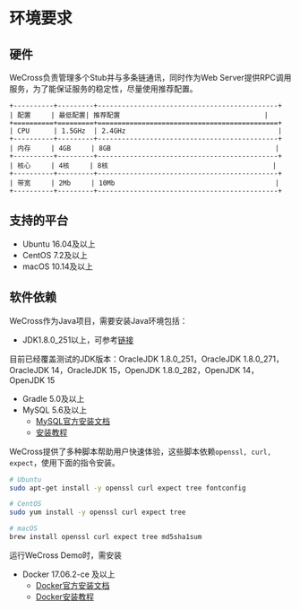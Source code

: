 # 环境要求

## 硬件

WeCross负责管理多个Stub并与多条链通讯，同时作为Web Server提供RPC调用服务，为了能保证服务的稳定性，尽量使用推荐配置。

```eval_rst
+----------+---------+---------------------------------------------+
| 配置     | 最低配置| 推荐配置                                    |
+==========+=========+=============================================+
| CPU      | 1.5GHz  | 2.4GHz                                      |
+----------+---------+---------------------------------------------+
| 内存     | 4GB     | 8GB                                         |
+----------+---------+---------------------------------------------+
| 核心     | 4核     | 8核                                         |
+----------+---------+---------------------------------------------+
| 带宽     | 2Mb     | 10Mb                                        |
+----------+---------+---------------------------------------------+
```

## 支持的平台

- Ubuntu 16.04及以上
- CentOS 7.2及以上
- macOS 10.14及以上

## 软件依赖

WeCross作为Java项目，需要安装Java环境包括：

- JDK1.8.0_251以上，可参考[链接](https://fisco-bcos-documentation.readthedocs.io/zh_CN/latest/docs/sdk/java_sdk.html#id1)

目前已经覆盖测试的JDK版本：OracleJDK 1.8.0_251，OracleJDK 1.8.0_271，OracleJDK 14，OracleJDK 15，OpenJDK 1.8.0_282，OpenJDK 14，OpenJDK 15

- Gradle 5.0及以上
- MySQL 5.6及以上
  - [MySQL官方安装文档](https://dev.mysql.com/doc/mysql-installation-excerpt/5.7/en/)
  - [安装教程](https://www.runoob.com/mysql/mysql-install.html)

WeCross提供了多种脚本帮助用户快速体验，这些脚本依赖`openssl, curl, expect`，使用下面的指令安装。

```bash
# Ubuntu
sudo apt-get install -y openssl curl expect tree fontconfig

# CentOS
sudo yum install -y openssl curl expect tree

# macOS
brew install openssl curl expect tree md5sha1sum
```

运行WeCross Demo时，需安装

- Docker 17.06.2-ce 及以上
  - [Docker官方安装文档](https://docs.docker.com/engine/install/)
  - [Docker安装教程](https://www.runoob.com/docker/ubuntu-docker-install.html)
